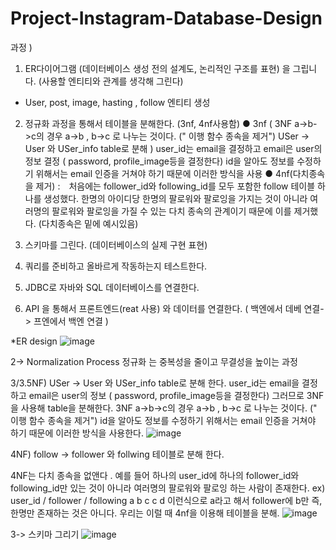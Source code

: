 # Project-Instagram-Database-Design

과정 ) 
1. ER다이어그램 (데이터베이스 생성 전의 설계도, 논리적인 구조를 표현) 을 그립니다. (사용할 엔티티와 관계를 생각해 그린다)
- User, post, image, hasting , follow 엔티티 생성 

2. 정규화 과정을 통해서 테이블을 분해한다. (3nf, 4nf사용함) 
● 3nf ( 3NF a->b->c의 경우 a->b , b->c 로 나누는 것이다. (" 이행 함수 종속을 제거") USer -> User 와 USer_info table로 분해 ) 
user_id는 email을 결정하고 email은 user의 정보 결정 ( password, profile_image등을 결정한다) 
id을 알아도 정보를 수정하기 위해서는 email 인증을 거쳐야 하기 때문에 이러한 방식을 사용
● 4nf(다치종속을 제거) :　처음에는 follower_id와 following_id를 모두 포함한 follow 테이블 하나를 생성했다. 한명의 아이디당 한명의 팔로워와 팔로잉을 가지는 것이 아니라 여러명의 팔로워와 팔로잉을 가질 수 있는 다치 종속의 관계이기 때문에 이를 제거했다. (다치종속은 밑에 예시있음)

3. 스키마를 그린다. (데이터베이스의 실제 구현 표현)
4. 쿼리를 준비하고 올바르게 작동하는지 테스트한다. 
5. JDBC로 자바와 SQL 데이터베이스를 연결한다. 
5. API 을 통해서 프론트엔드(reat 사용) 와 데이터를 연결한다. 
( 백엔에서 데베 연결-> 프엔에서 백엔 연결 )

*ER design 
![image](https://github.com/user-attachments/assets/f20eb28e-370d-46f3-982d-d3375fec41c5)

2-> Normalization Process 
정규화 는 중복성을 줄이고 무결성을 높이는 과정 

3/3.5NF)
USer -> User 와 USer_info table로 분해 한다. 
user_id는 email을 결정하고 email은 user의 정보 ( password, profile_image등을 결정한다) 그러므로 3NF을 사용해 table을 분해한다. 
3NF a->b->c의 경우 a->b , b->c 로 나누는 것이다. (" 이행 함수 종속을 제거")
id을 알아도 정보를 수정하기 위해서는 email 인증을 거쳐야 하기 때문에 이러한 방식을 사용한다. 
![image](https://github.com/user-attachments/assets/056cc129-f41d-42e7-8cb9-855f0594747d)


4NF) 
follow -> follower 와 follwing 테이블로 분해 한다. 

4NF는 다치 종속을 없앤다 . 예를 들어 하나의 user_id에 하나의 follower_id와 following_id만 있는 것이 아니라 여러명의 팔로워와 팔로잉 하는 사람이 존재한다. 
ex) user_id     / follower    / following
       a             b              c
                     c              d  이런식으로 a라고 해서 follower에 b만 즉,한명만 존재하는 것은 아니다. 우리는 이럴 때 4nf을 이용해 테이블을 분해.
![image](https://github.com/user-attachments/assets/d65ee046-fa3b-45d8-a486-0676bc1ef6e9)

3-> 스키마 그리기 
![image](https://github.com/user-attachments/assets/e3bf0dc1-3ced-4f51-9a4d-6d3e46c2de5a)

